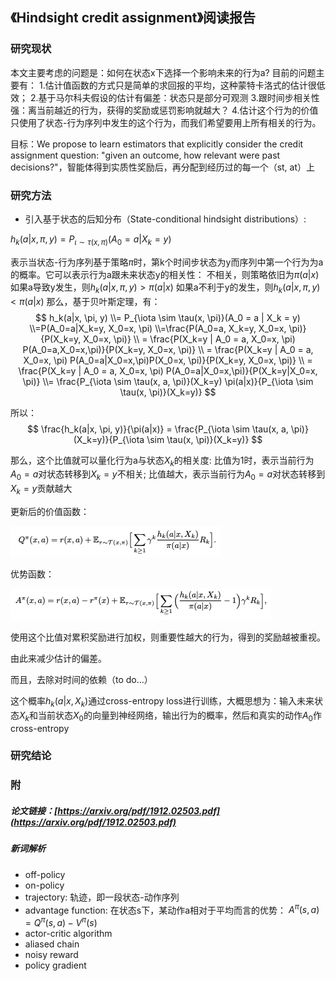 ##  《Hindsight credit assignment》阅读报告

### 研究现状

本文主要考虑的问题是：如何在状态x下选择一个影响未来的行为a?
目前的问题主要有：
1.估计值函数的方式只是简单的求回报的平均，这种蒙特卡洛式的估计很低效；
2.基于马尔科夫假设的估计有偏差：状态只是部分可观测
3.跟时间步相关性强：离当前越近的行为，获得的奖励或惩罚影响就越大？ 
4.估计这个行为的价值只使用了状态-行为序列中发生的这个行为，而我们希望要用上所有相关的行为。

目标：We propose to learn estimators that explicitly consider the credit assignment question: "given an outcome, how relevant were past decisions?"，智能体得到实质性奖励后，再分配到经历过的每一个（st, at）上

### 研究方法

* 引入基于状态的后知分布（State-conditional hindsight distributions）:

$h_k(a|x, \pi, y)=P_{\iota \sim \tau(x, \pi)}(A_0 = a | X_k = y)$

表示当状态-行为序列基于策略$\pi$时，第k个时间步状态为y而序列中第一个行为为a的概率。它可以表示行为a跟未来状态y的相关性：
不相关，则策略依旧为$\pi(a|x)$
如果a导致y发生，则$h_k(a|x, \pi, y) > \pi(a|x)$
如果a不利于y的发生，则$h_k(a|x, \pi, y) < \pi(a|x)$
那么，基于贝叶斯定理，有：
$$
h_k(a|x, \pi, y) 
\\= P_{\iota \sim \tau(x, \pi)}(A_0 = a | X_k = y) 
\\=P(A_0=a|X_k=y, X_0=x, \pi) 
\\=\frac{P(A_0=a, X_k=y, X_0=x, \pi)}{P(X_k=y, X_0=x, \pi)} 
\\ = \frac{P(X_k=y | A_0 = a, X_0=x, \pi) P(A_0=a,X_0=x,\pi)}{P(X_k=y, X_0=x, \pi)} 
\\ = \frac{P(X_k=y | A_0 = a, X_0=x, \pi) P(A_0=a|X_0=x,\pi)P(X_0=x, \pi)}{P(X_k=y, X_0=x, \pi)} 
\\ = \frac{P(X_k=y | A_0 = a, X_0=x, \pi) P(A_0=a|X_0=x,\pi)}{P(X_k=y|X_0=x, \pi)} 
\\= \frac{P_{\iota \sim \tau(x, a, \pi)}(X_k=y) \pi(a|x)}{P_{\iota \sim \tau(x, \pi)}(X_k=y)}
$$

所以：
$$
\frac{h_k(a|x, \pi, y)}{\pi(a|x)} = \frac{P_{\iota \sim \tau(x, a, \pi)}(X_k=y)}{P_{\iota \sim \tau(x, \pi)}(X_k=y)}
$$


那么，这个比值就可以量化行为a与状态$X_k$的相关度:
比值为1时，表示当前行为$A_0=a$对状态转移到$X_k=y$不相关;
比值越大，表示当前行为$A_0=a$对状态转移到$X_k=y$贡献越大

更新后的价值函数：

![../images/12/企业微信截图_39420ad9-1110-4f7c-b2b2-04f4802e27fe.png](../images/12/企业微信截图_39420ad9-1110-4f7c-b2b2-04f4802e27fe.png)

优势函数：

![../images/12/企业微信截图_303ac151-d980-46e9-9724-0665dfa26fb5.png](../images/12/企业微信截图_303ac151-d980-46e9-9724-0665dfa26fb5.png)

使用这个比值对累积奖励进行加权，则重要性越大的行为，得到的奖励越被重视。

由此来减少估计的偏差。

而且，去除对时间的依赖（to do...）

这个概率$h_k(a|x, X_k)$通过cross-entropy loss进行训练，大概思想为：输入未来状态$X_k$和当前状态$X_0$的向量到神经网络，输出行为的概率，然后和真实的动作$A_0$作cross-entropy

### 研究结论


### 附

##### 论文链接：[https://arxiv.org/pdf/1912.02503.pdf](https://arxiv.org/pdf/1912.02503.pdf)


##### 新词解析

* off-policy
* on-policy
* trajectory: 轨迹，即一段状态-动作序列
* advantage function: 在状态s下，某动作a相对于平均而言的优势：
$A^\pi(s, a)=Q^\pi(s, a) - V^\pi(s)$
* actor-critic algorithm
* aliased chain
* noisy reward
* policy gradient